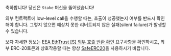 축하합니다! 당신은 `Stake` 머신을 뚫어냈습니다!

외부 컨트랙트에 low-level call을 수행할 때는, 호출이 성공했는지 여부를 반드시 확인해야 합니다. 그렇지 않으면 예상치 못한 리버트되지 않은 실패(silent failure)가 발생할 수 있습니다. 

보다 자세한 정보는 [EEA EthTrust [S] 외부 호출 반환 확인](https://entethalliance.github.io/eta-registry/security-levels-spec.html#req-1-check-return) 요구사항을 확인하시고, 외부 ERC-20토큰과 상호작용할 때는 항상 [SafeERC20](https://github.com/OpenZeppelin/openzeppelin-contracts/blob/master/contracts/token/ERC20/utils/SafeERC20.sol)을 사용하시기 바랍니다.